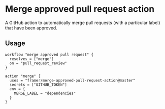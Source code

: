 # Merge approved pull request action

A GitHub action to automatically merge pull requests (with a particular label)
that have been approved.

## Usage

```workflow
workflow "merge approved pull request" {
  resolves = ["merge"]
  on = "pull_request_review"
}

action "merge" {
  uses = "framer/merge-approved-pull-request-action@master"
  secrets = ["GITHUB_TOKEN"]
  env = {
    MERGE_LABEL = "dependencies"
  }
}
```
